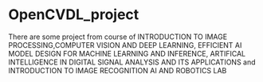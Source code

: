 # OpenCVDL_project
There are some project from course of INTRODUCTION TO IMAGE PROCESSING,COMPUTER VISION AND DEEP LEARNING, EFFICIENT AI MODEL DESIGN FOR MACHINE LEARNING AND INFERENCE, ARTIFICAL INTELLIGENCE IN DIGITAL SIGNAL ANALYSIS AND ITS APPLICATIONS and INTRODUCTION TO IMAGE RECOGNITION AI AND ROBOTICS LAB
